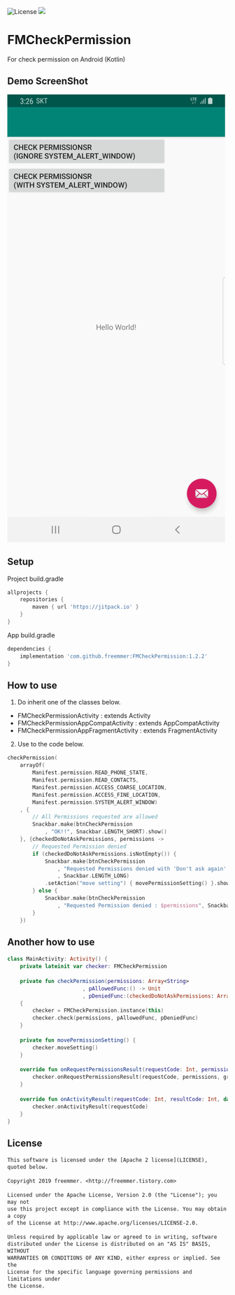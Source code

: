 ![License](https://img.shields.io/badge/License-Apache%202.0-blue.svg)
[![](https://jitpack.io/v/freemmer/FMCheckPermission.svg)](https://jitpack.io/#freemmer/FMCheckPermission)

# FMCheckPermission
For check permission on Android (Kotlin)


## Demo ScreenShot

![Screenshot](https://github.com/freemmer/FMCheckPermission/blob/master/Screenshots/screenshots.gif) 


## Setup

Project build.gradle
```Groovy
allprojects {
    repositories {
        maven { url 'https://jitpack.io' }
    }
}
```

App build.gradle
```Groovy
dependencies {
    implementation 'com.github.freemmer:FMCheckPermission:1.2.2'
}
```


## How to use
1. Do inherit one of the classes below.
+ FMCheckPermissionActivity            : extends Activity
+ FMCheckPermissionAppCompatActivity   : extends AppCompatActivity
+ FMCheckPermissionAppFragmentActivity : extends FragmentActivity

2. Use to the code below.
```Kotlin
checkPermission(
    arrayOf(
        Manifest.permission.READ_PHONE_STATE,
        Manifest.permission.READ_CONTACTS,
        Manifest.permission.ACCESS_COARSE_LOCATION,
        Manifest.permission.ACCESS_FINE_LOCATION,
        Manifest.permission.SYSTEM_ALERT_WINDOW)
    , {
        // All Permissions requested are allowed
        Snackbar.make(btnCheckPermission
            , "OK!!", Snackbar.LENGTH_SHORT).show()
    }, {checkedDoNotAskPermissions, permissions ->
        // Requested Permission denied
        if (checkedDoNotAskPermissions.isNotEmpty()) {
            Snackbar.make(btnCheckPermission
                , "Requested Permissions denied with 'Don't ask again' : $checkedDoNotAskPermissions"
                , Snackbar.LENGTH_LONG)
            .setAction("move setting") { movePermissionSetting() }.show()
        } else {
            Snackbar.make(btnCheckPermission
                , "Requested Permission denied : $permissions", Snackbar.LENGTH_SHORT).show()
        }
    })
```

## Another how to use
```kotlin
class MainActivity: Activity() {
    private lateinit var checker: FMCheckPermission

    private fun checkPermission(permissions: Array<String>
                        , pAllowedFunc:() -> Unit
                        , pDeniedFunc:(checkedDoNotAskPermissions: Array<String>, permissions: Array<String>) -> Unit)
    {
        checker = FMCheckPermission.instance(this)
        checker.check(permissions, pAllowedFunc, pDeniedFunc)
    }

    private fun movePermissionSetting() {
        checker.moveSetting()
    }

    override fun onRequestPermissionsResult(requestCode: Int, permissions: Array<String>, grantResults: IntArray) {
        checker.onRequestPermissionsResult(requestCode, permissions, grantResults)
    }

    override fun onActivityResult(requestCode: Int, resultCode: Int, data: Intent?) {
        checker.onActivityResult(requestCode)
    }
}
````

## License 
```code
This software is licensed under the [Apache 2 license](LICENSE), quoted below.

Copyright 2019 freemmer. <http://freemmer.tistory.com>

Licensed under the Apache License, Version 2.0 (the "License"); you may not
use this project except in compliance with the License. You may obtain a copy
of the License at http://www.apache.org/licenses/LICENSE-2.0.

Unless required by applicable law or agreed to in writing, software
distributed under the License is distributed on an "AS IS" BASIS, WITHOUT
WARRANTIES OR CONDITIONS OF ANY KIND, either express or implied. See the
License for the specific language governing permissions and limitations under
the License.
```
